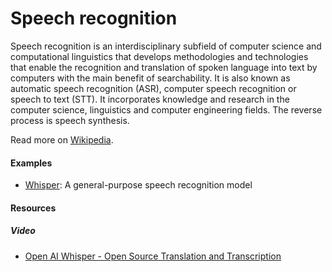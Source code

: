 # Speech recognition

Speech recognition is an interdisciplinary subfield of computer science and computational linguistics that develops methodologies and technologies that enable the recognition and translation of spoken language into text by computers with the main benefit of searchability. It is also known as automatic speech recognition (ASR), computer speech recognition or speech to text (STT). It incorporates knowledge and research in the computer science, linguistics and computer engineering fields. The reverse process is speech synthesis.

Read more on [Wikipedia](https://en.wikipedia.org/wiki/Speech_recognition).

#### Examples
- [Whisper](https://github.com/openai/whisper): A general-purpose speech recognition model

#### Resources

##### Video
- [Open AI Whisper - Open Source Translation and Transcription](https://odysee.com/@AlphaNerd:8/open-ai-whisper-open-source-translation:e)
